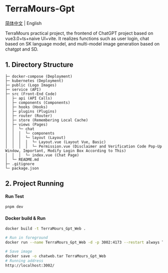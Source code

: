 # TerraMours-Gpt

[简体中文](./README.md) | English

TerraMours practical project, the frontend of ChatGPT project based on vue3.0+ts+naive UI+vite. It realizes functions such as user login, chat based on SK language model, and multi-model image generation based on chatgpt and SD.

## 1. Directory Structure
```
├─ docker-compose (Deployment)
├─ kubernetes (Deployment)
├─ public (Logo Images)
├─ service (API)
├─ src (Front-End Code)
│  ├─ api (API Calls)
│  ├─ components (Components)
│  ├─ hooks (Hooks)
│  ├─ plugins (Plugins)
│  ├─ router (Router)
│  ├─ store (Remembering Local Cache)
│  ├─ views (Pages)
│  │  └─ chat
│  │  │  └─ components
│  │  │  └─ layout (Layout)
│  │  │  │  └─ Layout.vue (Layout Vue, Basic)
│  │  │  │  └─ Permission.vue (Disclaimer and Verification Code Pop-Up Window, Important, Modify Login Box According to This)
│  │  │  └─ index.vue (Chat Page)
│  └─ README.md
├─ .gitignore
└─ package.json
```

## 2. Project Running
#### Run Test
```bash
pnpm dev
```

#### Docker build & Run

```bash
docker build -t TerraMours_Gpt_Web .

# Run in foreground
docker run --name TerraMours_Gpt_Web -d -p 3002:4173 --restart always TerraMours_Gpt_Web

# Save image
docker save -o chatweb.tar TerraMours_Gpt_Web
# Running address
http://localhost:3002/
```